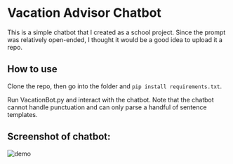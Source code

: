 # Vacation Advisor Chatbot
This is a simple chatbot that I created as a school project. Since the prompt was relatively open-ended, I thought it would be a good idea to upload it a repo.

## How to use
Clone the repo, then go into the folder and `pip install requirements.txt`.

Run VacationBot.py and interact with the chatbot. Note that the chatbot cannot handle punctuation and can only parse a handful of sentence templates.

## Screenshot of chatbot:

![demo](https://user-images.githubusercontent.com/79133452/113028853-9fced980-9140-11eb-8ee0-9983e7f90738.png)
